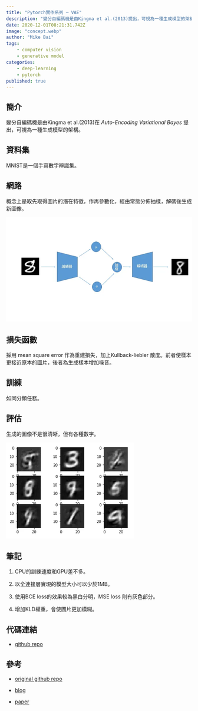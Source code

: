 ```yaml
---
title: "Pytorch實作系列 — VAE"
description: "變分自編碼機是由Kingma et al.(2013)提出，可視為一種生成模型的架構。"
date: 2020-12-01T08:21:31.742Z
image: "concept.webp"
author: "Mike Bai"
tags:
    - computer vision
    - generative model
categories:
    - deep-learning
    - pytorch
published: true
---
```


## 簡介

變分自編碼機是由Kingma et al.(2013)在 *Auto-Encoding Variational Bayes* 提出，可視為一種生成模型的架構。

## 資料集

MNIST是一個手寫數字辨識集。

## 網路

概念上是取先取得圖片的潛在特徵，作再參數化，經由常態分佈抽樣，解碼後生成新圖像。

![網路](concept.webp)

## 損失函數

採用 mean square error 作為重建損失，加上Kullback-liebler 散度。前者使樣本更接近原本的圖片，後者為生成樣本增加噪音。

## 訓練

如同分類任務。

## 評估

生成的圖像不是很清晰，但有各種數字。

![](result.webp)

## 筆記

1. CPU的訓練速度和GPU差不多。
   
2. 以全連接層實現的模型大小可以少於1MB。
   
3. 使用BCE loss的效果較為黑白分明，MSE loss 則有灰色部分。
   
4. 增加KLD權重，會使圖片更加模糊。
   
## 代碼連結

* [github repo](https://github.com/gitE0Z9/classical-network-series)

## 參考

* [original github repo](https://github.com/AntixK/PyTorch-VAE)

* [blog](https://shenxiaohai.me/2018/10/20/pytorch-tutorial-advanced-02/)

* [paper](https://arxiv.org/abs/1312.6114)
